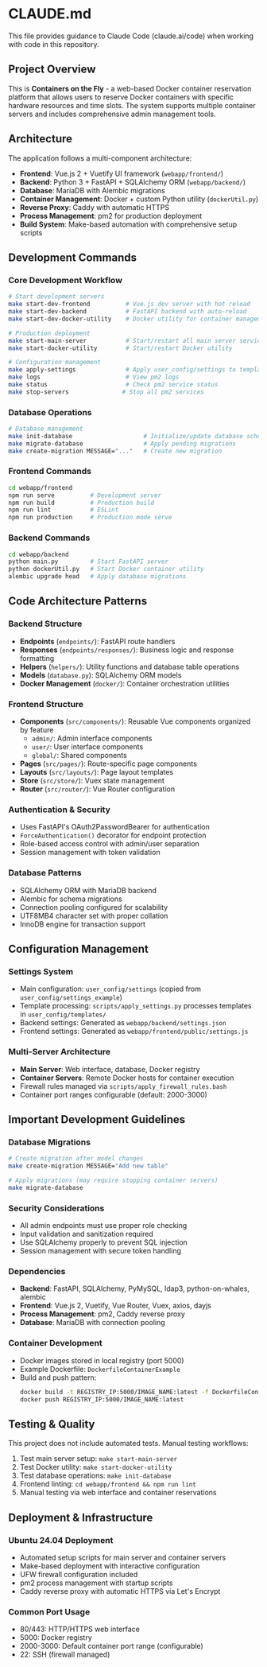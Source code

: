 # CLAUDE.md

This file provides guidance to Claude Code (claude.ai/code) when working with code in this repository.

## Project Overview

This is **Containers on the Fly** - a web-based Docker container reservation platform that allows users to reserve Docker containers with specific hardware resources and time slots. The system supports multiple container servers and includes comprehensive admin management tools.

## Architecture

The application follows a multi-component architecture:

- **Frontend**: Vue.js 2 + Vuetify UI framework (`webapp/frontend/`)
- **Backend**: Python 3 + FastAPI + SQLAlchemy ORM (`webapp/backend/`)
- **Database**: MariaDB with Alembic migrations
- **Container Management**: Docker + custom Python utility (`dockerUtil.py`)
- **Reverse Proxy**: Caddy with automatic HTTPS
- **Process Management**: pm2 for production deployment
- **Build System**: Make-based automation with comprehensive setup scripts

## Development Commands

### Core Development Workflow
```bash
# Start development servers
make start-dev-frontend          # Vue.js dev server with hot reload
make start-dev-backend           # FastAPI backend with auto-reload
make start-dev-docker-utility    # Docker utility for container management

# Production deployment
make start-main-server           # Start/restart all main server services
make start-docker-utility        # Start/restart Docker utility

# Configuration management
make apply-settings              # Apply user_config/settings to templates
make logs                        # View pm2 logs
make status                      # Check pm2 service status
make stop-servers               # Stop all pm2 services
```

### Database Operations
```bash
# Database management
make init-database                    # Initialize/update database schema
make migrate-database                 # Apply pending migrations
make create-migration MESSAGE="..."   # Create new migration
```

### Frontend Commands
```bash
cd webapp/frontend
npm run serve          # Development server
npm run build          # Production build
npm run lint           # ESLint
npm run production     # Production mode serve
```

### Backend Commands
```bash
cd webapp/backend
python main.py         # Start FastAPI server
python dockerUtil.py   # Start Docker container utility
alembic upgrade head   # Apply database migrations
```

## Code Architecture Patterns

### Backend Structure
- **Endpoints** (`endpoints/`): FastAPI route handlers
- **Responses** (`endpoints/responses/`): Business logic and response formatting
- **Helpers** (`helpers/`): Utility functions and database table operations
- **Models** (`database.py`): SQLAlchemy ORM models
- **Docker Management** (`docker/`): Container orchestration utilities

### Frontend Structure
- **Components** (`src/components/`): Reusable Vue components organized by feature
  - `admin/`: Admin interface components
  - `user/`: User interface components  
  - `global/`: Shared components
- **Pages** (`src/pages/`): Route-specific page components
- **Layouts** (`src/layouts/`): Page layout templates
- **Store** (`src/store/`): Vuex state management
- **Router** (`src/router/`): Vue Router configuration

### Authentication & Security
- Uses FastAPI's OAuth2PasswordBearer for authentication
- `ForceAuthentication()` decorator for endpoint protection
- Role-based access control with admin/user separation
- Session management with token validation

### Database Patterns
- SQLAlchemy ORM with MariaDB backend
- Alembic for schema migrations
- Connection pooling configured for scalability
- UTF8MB4 character set with proper collation
- InnoDB engine for transaction support

## Configuration Management

### Settings System
- Main configuration: `user_config/settings` (copied from `user_config/settings_example`)
- Template processing: `scripts/apply_settings.py` processes templates in `user_config/templates/`
- Backend settings: Generated as `webapp/backend/settings.json`
- Frontend settings: Generated as `webapp/frontend/public/settings.js`

### Multi-Server Architecture
- **Main Server**: Web interface, database, Docker registry
- **Container Servers**: Remote Docker hosts for container execution
- Firewall rules managed via `scripts/apply_firewall_rules.bash`
- Container port ranges configurable (default: 2000-3000)

## Important Development Guidelines

### Database Migrations
```bash
# Create migration after model changes
make create-migration MESSAGE="Add new table"

# Apply migrations (may require stopping container servers)
make migrate-database
```

### Security Considerations
- All admin endpoints must use proper role checking
- Input validation and sanitization required
- Use SQLAlchemy properly to prevent SQL injection
- Session management with secure token handling

### Dependencies
- **Backend**: FastAPI, SQLAlchemy, PyMySQL, ldap3, python-on-whales, alembic
- **Frontend**: Vue.js 2, Vuetify, Vue Router, Vuex, axios, dayjs
- **Process Management**: pm2, Caddy reverse proxy
- **Database**: MariaDB with connection pooling

### Container Development
- Docker images stored in local registry (port 5000)
- Example Dockerfile: `DockerfileContainerExample`
- Build and push pattern:
  ```bash
  docker build -t REGISTRY_IP:5000/IMAGE_NAME:latest -f DockerfileContainerExample .
  docker push REGISTRY_IP:5000/IMAGE_NAME:latest
  ```

## Testing & Quality

This project does not include automated tests. Manual testing workflows:
1. Test main server setup: `make start-main-server`
2. Test Docker utility: `make start-docker-utility`
3. Test database operations: `make init-database`
4. Frontend linting: `cd webapp/frontend && npm run lint`
5. Manual testing via web interface and container reservations

## Deployment & Infrastructure

### Ubuntu 24.04 Deployment
- Automated setup scripts for main server and container servers
- Make-based deployment with interactive configuration
- UFW firewall configuration included
- pm2 process management with startup scripts
- Caddy reverse proxy with automatic HTTPS via Let's Encrypt

### Common Port Usage
- 80/443: HTTP/HTTPS web interface
- 5000: Docker registry
- 2000-3000: Default container port range (configurable)
- 22: SSH (firewall managed)